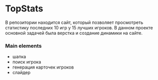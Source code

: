 #  TopStats
В репозитории находится сайт, который позволяет просмотреть статистику последних 10 игр у 15 лучших игроков.
В данном проекте основной задачей была верстка и создание динамики на сайте.

### Main elements
- шапка
- поиск игрока
- генерация карточек игроков
- слайдер

